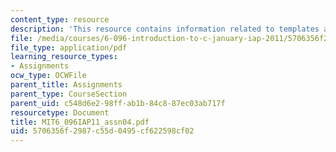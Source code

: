 ```yaml
---
content_type: resource
description: 'This resource contains information related to templates and header files. '
file: /media/courses/6-096-introduction-to-c-january-iap-2011/5706356f2987c55d0495cf622598cf02_MIT6_096IAP11_assn04.pdf
file_type: application/pdf
learning_resource_types:
- Assignments
ocw_type: OCWFile
parent_title: Assignments
parent_type: CourseSection
parent_uid: c548d6e2-98ff-ab1b-84c8-87ec03ab717f
resourcetype: Document
title: MIT6_096IAP11_assn04.pdf
uid: 5706356f-2987-c55d-0495-cf622598cf02
---
```

